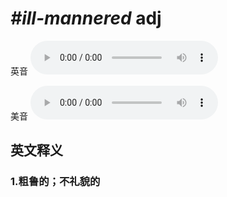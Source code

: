 # ***\#ill-mannered*** adj
英音
<audio src="./media/ill-mannered1_AAC.aac" controls="controls"></audio>

美音
<audio src="./media/ill-mannered2_AAC.aac" controls="controls"></audio>



  

英文释义
---
### 1.**粗鲁的；不礼貌的**  


